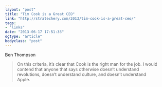 ```yaml
---
layout: "post"
title: "Tim Cook is a Great CEO"
link: "http://stratechery.com/2013/tim-cook-is-a-great-ceo/"
tags: 
- "links"
date: "2013-06-17 17:51:33"
ogtype: "article"
bodyclass: "post"
---
```


Ben Thompson

> On this criteria, it’s clear that Cook is the right man for the job. I would contend that anyone that says otherwise doesn’t understand revolutions, doesn’t understand culture, and doesn’t understand Apple.